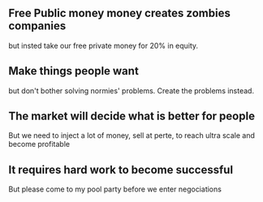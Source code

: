 
## Free Public money money creates zombies companies

but insted take our free private money for 20% in equity.

## Make things people want

but don't bother solving normies' problems. Create the problems instead.


## The market will decide what is better for people

But we need to inject a lot of money, sell at perte, to reach ultra scale and become profitable


## It requires hard work to become successful

But please come to my pool party before we enter negociations
